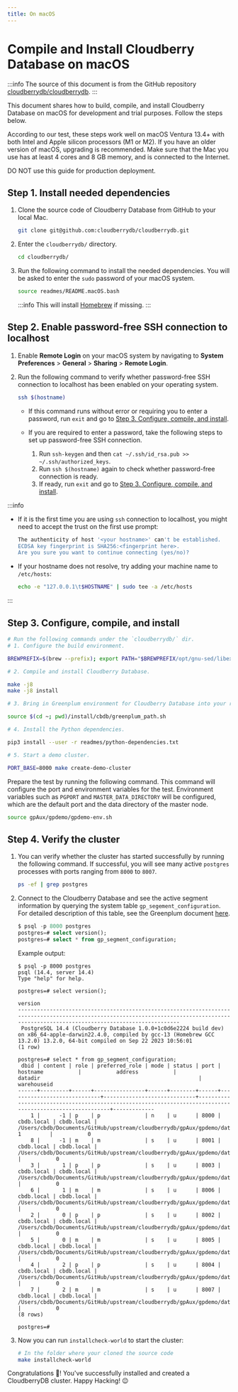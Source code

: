 ```yaml
---
title: On macOS
---
```


# Compile and Install Cloudberry Database on macOS

:::info
The source of this document is from the GitHub repository [cloudberrydb/cloudberrydb](https://github.com/cloudberrydb/cloudberrydb/blob/main/readmes/README.macOS.md).
:::

This document shares how to build, compile, and install Cloudberry Database on macOS for development and trial purposes. Follow the steps below.

According to our test, these steps work well on macOS Ventura 13.4+ with both Intel and Apple silicon processors (M1 or M2). If you have an older version of macOS, upgrading is recommended. Make sure that the Mac you use has at least 4 cores and 8 GB memory, and is connected to the Internet.

DO NOT use this guide for production deployment.

## Step 1. Install needed dependencies

1. Clone the source code of Cloudberry Database from GitHub to your local Mac.

    ```bash
    git clone git@github.com:cloudberrydb/cloudberrydb.git
    ```

2. Enter the `cloudberrydb/` directory.

    ```bash
    cd cloudberrydb/
    ```

3. Run the following command to install the needed dependencies. You will be asked to enter the `sudo` password of your macOS system.

    ```bash
    source readmes/README.macOS.bash
    ```

    :::info
    This will install [Homebrew](https://brew.sh/) if missing.
    :::

## Step 2. Enable password-free SSH connection to localhost

1. Enable **Remote Login** on your macOS system by navigating to **System Preferences** \> **General** \> **Sharing** \> **Remote Login**.
2. Run the following command to verify whether password-free SSH connection to localhost has been enabled on your operating system.

    ```bash
    ssh $(hostname)
    ```

    - If this command runs without error or requiring you to enter a password, run `exit` and go to [Step 3. Configure, compile, and install](#step-3-configure-compile-and-install).
    - If you are required to enter a password, take the following steps to set up password-free SSH connection.

        1. Run `ssh-keygen` and then `cat ~/.ssh/id_rsa.pub >>  ~/.ssh/authorized_keys`.
        2. Run `ssh $(hostname)` again to check whether password-free connection is ready.
        3. If ready, run `exit` and go to [Step 3. Configure, compile, and install](#step-3-configure-compile-and-install).

:::info

- If it is the first time you are using `ssh` connection to localhost, you might need to accept the trust on the first use prompt:

    ```bash
    The authenticity of host '<your hostname>' can't be established.
    ECDSA key fingerprint is SHA256:<fingerprint here>.
    Are you sure you want to continue connecting (yes/no)?
    ```

- If your hostname does not resolve, try adding your machine name to `/etc/hosts`:

    ```bash
    echo -e "127.0.0.1\t$HOSTNAME" | sudo tee -a /etc/hosts
    ```

:::

## Step 3. Configure, compile, and install

```bash
# Run the following commands under the `cloudberrydb/` dir.
# 1. Configure the build environment.

BREWPREFIX=$(brew --prefix); export PATH="$BREWPREFIX/opt/gnu-sed/libexec/gnubin:$BREWPREFIX/opt/apr/bin:$PATH"; CXXFLAGS="-I $BREWPREFIX/include" CFLAGS="-ggdb -Og -g3 -fno-omit-frame-pointer -I $BREWPREFIX/include" LDFLAGS="-L $BREWPREFIX/lib" CC=$(which gcc-13) CXX=$(which g++-13) ./configure --enable-debug --prefix=$(cd ~; pwd)/install/cbdb;

# 2. Compile and install Cloudberry Database.

make -j8
make -j8 install

# 3. Bring in Greenplum environment for Cloudberry Database into your running shell.

source $(cd ~; pwd)/install/cbdb/greenplum_path.sh

# 4. Install the Python dependencies.

pip3 install --user -r readmes/python-dependencies.txt

# 5. Start a demo cluster.

PORT_BASE=8000 make create-demo-cluster
```

Prepare the test by running the following command. This command will configure the port and environment variables for the test. Environment variables such as `PGPORT` and `MASTER_DATA_DIRECTORY` will be configured, which are the default port and the data directory of the master node.

```bash
source gpAux/gpdemo/gpdemo-env.sh
```

## Step 4. Verify the cluster

1. You can verify whether the cluster has started successfully by running the following command. If successful, you will see many active `postgres` processes with ports ranging from `8000` to `8007`.

    ```bash
    ps -ef | grep postgres
    ```
    
2. Connect to the Cloudberry Database and see the active segment information by querying the system table `gp_segement_configuration`. For detailed description of this table, see the Greenplum document [here](https://docs.vmware.com/en/VMware-Greenplum/7/greenplum-database/ref_guide-system_catalogs-gp_segment_configuration.html).

    ```sql
    $ psql -p 8000 postgres
    postgres=# select version();
    postgres=# select * from gp_segment_configuration;
    ```
    
    Example output:

    ```shell
    $ psql -p 8000 postgres
    psql (14.4, server 14.4)
    Type "help" for help.

    postgres=# select version();
                                                                                             version                                                                                         
    -----------------------------------------------------------------------------------------------------------------------------------------------------------------------------------------
     PostgreSQL 14.4 (Cloudberry Database 1.0.0+1c0d6e2224 build dev) on x86_64-apple-darwin22.4.0, compiled by gcc-13 (Homebrew GCC 13.2.0) 13.2.0, 64-bit compiled on Sep 22 2023 10:56:01
    (1 row)

    postgres=# select * from gp_segment_configuration;
     dbid | content | role | preferred_role | mode | status | port |          hostname           |           address           |                                                 datadir                                                  | warehouseid 
    ------+---------+------+----------------+------+--------+------+-----------------------------+-----------------------------+----------------------------------------------------------------------------------------------------------+-------------
        1 |      -1 | p    | p              | n    | u      | 8000 | cbdb.local | cbdb.local | /Users/cbdb/Documents/GitHub/upstream/cloudberrydb/gpAux/gpdemo/datadirs/qddir/demoDataDir-1         |           0
        8 |      -1 | m    | m              | s    | u      | 8001 | cbdb.local | cbdb.local | /Users/cbdb/Documents/GitHub/upstream/cloudberrydb/gpAux/gpdemo/datadirs/standby                     |           0
        3 |       1 | p    | p              | s    | u      | 8003 | cbdb.local | cbdb.local | /Users/cbdb/Documents/GitHub/upstream/cloudberrydb/gpAux/gpdemo/datadirs/dbfast2/demoDataDir1        |           0
        6 |       1 | m    | m              | s    | u      | 8006 | cbdb.local | cbdb.local | /Users/cbdb/Documents/GitHub/upstream/cloudberrydb/gpAux/gpdemo/datadirs/dbfast_mirror2/demoDataDir1 |           0
        2 |       0 | p    | p              | s    | u      | 8002 | cbdb.local | cbdb.local | /Users/cbdb/Documents/GitHub/upstream/cloudberrydb/gpAux/gpdemo/datadirs/dbfast1/demoDataDir0        |           0
        5 |       0 | m    | m              | s    | u      | 8005 | cbdb.local | cbdb.local | /Users/cbdb/Documents/GitHub/upstream/cloudberrydb/gpAux/gpdemo/datadirs/dbfast_mirror1/demoDataDir0 |           0
        4 |       2 | p    | p              | s    | u      | 8004 | cbdb.local | cbdb.local | /Users/cbdb/Documents/GitHub/upstream/cloudberrydb/gpAux/gpdemo/datadirs/dbfast3/demoDataDir2        |           0
        7 |       2 | m    | m              | s    | u      | 8007 | cbdb.local | cbdb.local | /Users/cbdb/Documents/GitHub/upstream/cloudberrydb/gpAux/gpdemo/datadirs/dbfast_mirror3/demoDataDir2 |           0
    (8 rows)

    postgres=# 
    ```

3. Now you can run `installcheck-world` to start the cluster:

    ```bash
    # In the folder where your cloned the source code
    make installcheck-world
    ```

Congratulations 🎉! You've successfully installed and created a CloudberryDB cluster. Happy Hacking! 😉
